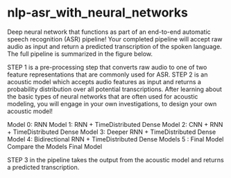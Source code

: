 # nlp-asr_with_neural_networks
Deep neural network that functions as part of an end-to-end automatic speech recognition (ASR) pipeline! Your completed pipeline will accept raw audio as input and return a predicted transcription of the spoken language. 
The full pipeline is summarized in the figure below.


STEP 1 is a pre-processing step that converts raw audio to one of two feature representations that are commonly used for ASR.
STEP 2 is an acoustic model which accepts audio features as input and returns a probability distribution over all potential transcriptions. After learning about the basic types of neural networks that are often used for acoustic modeling, you will engage in your own investigations, to design your own acoustic model!

Model 0: RNN
Model 1: RNN + TimeDistributed Dense
Model 2: CNN + RNN + TimeDistributed Dense
Model 3: Deeper RNN + TimeDistributed Dense
Model 4: Bidirectional RNN + TimeDistributed Dense
Models 5 : Final Model
Compare the Models
Final Model

STEP 3 in the pipeline takes the output from the acoustic model and returns a predicted transcription.
